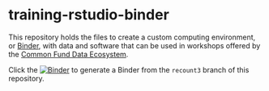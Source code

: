 # training-rstudio-binder

This repository holds the files to create a custom computing environment, or [Binder](https://mybinder.org/), with data and software that can be used in workshops offered by the [Common Fund Data Ecosystem](https://training.nih-cfde.org/en/latest/).

Click the [![Binder](https://mybinder.org/badge_logo.svg)](https://mybinder.org/v2/gh/nih-cfde/training-rstudio-binder/recount3?urlpath=rstudio) to generate a Binder from the `recount3` branch of this repository.
